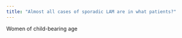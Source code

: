 ```yaml
---
title: "Almost all cases of sporadic LAM are in what patients?"
---
```

Women of child-bearing age

